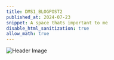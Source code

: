 ```yaml
---
title: DMS1_BLOGPOST2
published_at: 2024-07-23
snippet: A space thats important to me
disable_html_sanitization: true
allow_math: true 
---
```


![Header Image](itslach/dms1_2blog/static/Wk1s1/coolstar.png)